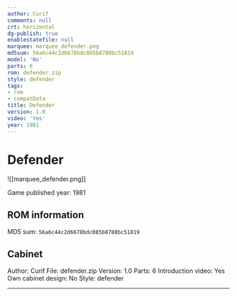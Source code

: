 ```yaml
---
author: Curif
comments: null
crt: horizontal
dg-publish: true
enablestatefile: null
marquee: marquee_defender.png
md5sum: 56a6c44c2d6678bdc085b8780bc51819
model: 'No'
parts: 6
rom: defender.zip
style: defender
tags:
- rom
- compatData
title: Defender
version: 1.0
video: 'Yes'
year: 1981
---
```


# Defender

![[marquee_defender.png]]

Game published year: 1981

## ROM information

MD5 sum: `56a6c44c2d6678bdc085b8780bc51819` 

## Cabinet

Author: Curif
File: defender.zip
Version: 1.0
Parts: 6
Introduction video: Yes
Own cabinet design: No
Style: defender

---
